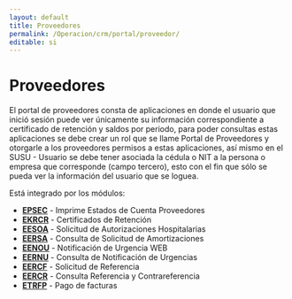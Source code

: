 ```yaml
---
layout: default
title: Proveedores
permalink: /Operacion/crm/portal/proveedor/
editable: si
---
```


# Proveedores

El portal de proveedores consta de aplicaciones en donde el usuario que inició sesión puede ver únicamente su información correspondiente a certificado de retención y saldos por periodo, para poder consultas estas aplicaciones se debe crear un rol que se llame Portal de Proveedores y otorgarle a los proveedores permisos a estas aplicaciones, así mismo en el SUSU - Usuario se debe tener asociada la cédula o NIT a la persona o empresa que corresponde (campo tercero), esto con el fin que sólo se pueda ver la información del usuario que se loguea.

Está integrado por los módulos:

* [**EPSEC**](http://docs.oasiscom.com/Operacion/crm/portal/proveedor/epsec) - Imprime Estados de Cuenta Proveedores
* [**EKRCR**](http://docs.oasiscom.com/Operacion/crm/portal/proveedor/ekrcr) - Certificados de Retención
* [**EESOA**](http://docs.oasiscom.com/Operacion/crm/portal/proveedor/eesoa) - Solicitud de Autorizaciones Hospitalarias
* [**EERSA**](http://docs.oasiscom.com/Operacion/crm/portal/proveedor/eersa) - Consulta de Solicitud de Amortizaciones
* [**EENOU**](http://docs.oasiscom.com/Operacion/crm/portal/proveedor/eenou) - Notificación de Urgencia WEB
* [**EERNU**](http://docs.oasiscom.com/Operacion/crm/portal/proveedor/eernu) - Consulta de Notificación de Urgencias
* [**EERCF**](http://docs.oasiscom.com/Operacion/crm/portal/proveedor/eercf) - Solicitud de Referencia
* [**EERCR**](http://docs.oasiscom.com/Operacion/crm/portal/proveedor/eercr) - Consulta Referencia y Contrareferencia  
* [**ETRFP**](http://docs.oasiscom.com/Operacion/crm/portal/proveedor/etrfp) - Pago de facturas  

